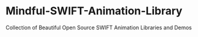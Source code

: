 # Mindful-SWIFT-Animation-Library
Collection of Beautiful Open Source SWIFT Animation Libraries and Demos 

